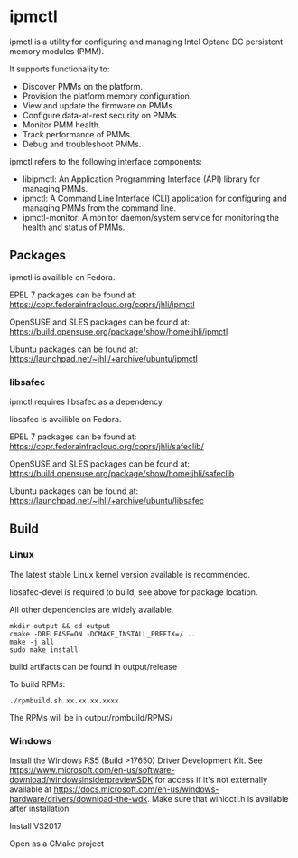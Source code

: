 # ipmctl

ipmctl is a utility for configuring and managing Intel Optane DC persistent memory modules (PMM).

It supports functionality to:
* Discover PMMs on the platform.
* Provision the platform memory configuration.
* View and update the firmware on PMMs.
* Configure data-at-rest security on PMMs.
* Monitor PMM health.
* Track performance of PMMs.
* Debug and troubleshoot PMMs.

ipmctl refers to the following interface components:

* libipmctl: An Application Programming Interface (API) library for managing PMMs.
* ipmctl: A Command Line Interface (CLI) application for configuring and managing PMMs from the command line.
* ipmctl-monitor: A monitor daemon/system service for monitoring the health and status of PMMs.

## Packages

ipmctl is availible on Fedora.

EPEL 7 packages can be found at: https://copr.fedorainfracloud.org/coprs/jhli/ipmctl

OpenSUSE and SLES packages can be found at: https://build.opensuse.org/package/show/home:jhli/ipmctl

Ubuntu packages can be found at: https://launchpad.net/~jhli/+archive/ubuntu/ipmctl

### libsafec

ipmctl requires libsafec as a dependency.

libsafec is availible on Fedora.

EPEL 7 packages can be found at: https://copr.fedorainfracloud.org/coprs/jhli/safeclib/

OpenSUSE and SLES packages can be found at: https://build.opensuse.org/package/show/home:jhli/safeclib

Ubuntu packages can be found at: https://launchpad.net/~jhli/+archive/ubuntu/libsafec


## Build

### Linux

The latest stable Linux kernel version available is recommended.

libsafec-devel is required to build, see above for package location.

All other dependencies are widely available.

```
mkdir output && cd output
cmake -DRELEASE=ON -DCMAKE_INSTALL_PREFIX=/ ..
make -j all
sudo make install
```
build artifacts can be found in output/release

To build RPMs:

```
./rpmbuild.sh xx.xx.xx.xxxx
```

The RPMs will be in output/rpmbuild/RPMS/

### Windows

Install the Windows RS5 (Build >17650) Driver Development Kit. See https://www.microsoft.com/en-us/software-download/windowsinsiderpreviewSDK for access if it's not externally available at https://docs.microsoft.com/en-us/windows-hardware/drivers/download-the-wdk. Make sure that winioctl.h is available after installation.

Install VS2017

Open as a CMake project
